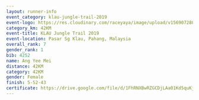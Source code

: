 ```yaml
---
layout: runner-info 
event_category: klau-jungle-trail-2019 
event-logo: https://res.cloudinary.com/raceyaya/image/upload/v1569072808/logo/klau-image_qwwxyw.png
category_km: 42KM 
event-title: KLAU Jungle Trail 2019 
event-location: Pasar Sg Klau, Pahang, Malaysia 
overall_rank: 7
gender_rank: 1
bib: 4252
name: Ang Yee Mei
distance: 42KM
category: 42KM
gender: Female
finish: 5-52-43
certificate: https://drive.google.com/file/d/1FhRNXBwRZGCDjLAa01Kd5quKjJdSqCsA/view?usp=sharing
---
```

